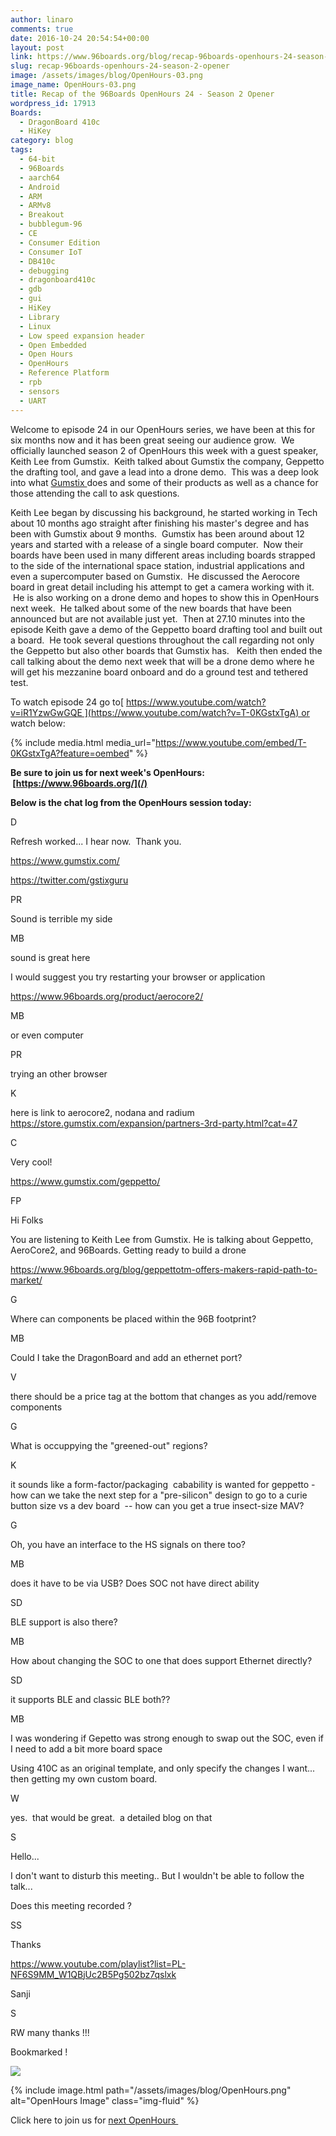 ```yaml
---
author: linaro
comments: true
date: 2016-10-24 20:54:54+00:00
layout: post
link: https://www.96boards.org/blog/recap-96boards-openhours-24-season-2-opener/
slug: recap-96boards-openhours-24-season-2-opener
image: /assets/images/blog/OpenHours-03.png
image_name: OpenHours-03.png
title: Recap of the 96Boards OpenHours 24 - Season 2 Opener
wordpress_id: 17913
Boards:
  - DragonBoard 410c
  - HiKey
category: blog
tags:
  - 64-bit
  - 96Boards
  - aarch64
  - Android
  - ARM
  - ARMv8
  - Breakout
  - bubblegum-96
  - CE
  - Consumer Edition
  - Consumer IoT
  - DB410c
  - debugging
  - dragonboard410c
  - gdb
  - gui
  - HiKey
  - Library
  - Linux
  - Low speed expansion header
  - Open Embedded
  - Open Hours
  - OpenHours
  - Reference Platform
  - rpb
  - sensors
  - UART
---
```


Welcome to episode 24 in our OpenHours series, we have been at this for six months now and it has been great seeing our audience grow.  We officially launched season 2 of OpenHours this week with a guest speaker, Keith Lee from Gumstix.  Keith talked about Gumstix the company, Geppetto the drafting tool, and gave a lead into a drone demo.  This was a deep look into what [Gumstix ](https://www.gumstix.com/)does and some of their products as well as a chance for those attending the call to ask questions.

Keith Lee began by discussing his background, he started working in Tech about 10 months ago straight after finishing his master's degree and has been with Gumstix about 9 months.  Gumstix has been around about 12 years and started with a release of a single board computer.  Now their boards have been used in many different areas including boards strapped to the side of the international space station, industrial applications and even a supercomputer based on Gumstix.  He discussed the Aerocore board in great detail including his attempt to get a camera working with it.  He is also working on a drone demo and hopes to show this in OpenHours next week.  He talked about some of the new boards that have been announced but are not available just yet.  Then at 27.10 minutes into the episode Keith gave a demo of the Geppetto board drafting tool and built out a board.  He took several questions throughout the call regarding not only the Geppetto but also other boards that Gumstix has.   Keith then ended the call talking about the demo next week that will be a drone demo where he will get his mezzanine board onboard and do a ground test and tethered test.

To watch episode 24 go to[ https://www.youtube.com/watch?v=iR1YzwGwGQE ](https://www.youtube.com/watch?v=T-0KGstxTgA) or watch below:

{% include media.html media_url="https://www.youtube.com/embed/T-0KGstxTgA?feature=oembed" %}

**Be sure to join us for next week's OpenHours:  [https://www.96boards.org/](/)**

**Below is the chat log from the OpenHours session today:**

D

Refresh worked... I hear now.  Thank you.

https://www.gumstix.com/

https://twitter.com/gstixguru

PR

Sound is terrible my side

MB

sound is great here

I would suggest you try restarting your browser or application

https://www.96boards.org/product/aerocore2/

MB

or even computer

PR

trying an other browser

K

here is link to aerocore2, nodana and radium https://store.gumstix.com/expansion/partners-3rd-party.html?cat=47

C

Very cool!

https://www.gumstix.com/geppetto/

FP

Hi Folks

You are listening to Keith Lee from Gumstix. He is talking about Geppetto, AeroCore2, and 96Boards. Getting ready to build a drone

https://www.96boards.org/blog/geppettotm-offers-makers-rapid-path-to-market/

G

Where can components be placed within the 96B footprint?

MB

Could I take the DragonBoard and add an ethernet port?

V

there should be a price tag at the bottom that changes as you add/remove components

G

What is occuppying the "greened-out" regions?

K

it sounds like a form-factor/packaging  cabability is wanted for geppetto - how can we take the next step for a "pre-silicon" design to go to a curie button size vs a dev board  -- how can you get a true insect-size MAV?

G

Oh, you have an interface to the HS signals on there too?

MB

does it have to be via USB? Does SOC not have direct ability

SD

BLE support is also there?

MB

How about changing the SOC to one that does support Ethernet directly?

SD

it supports BLE and classic BLE both??

MB

I was wondering if Gepetto was strong enough to swap out the SOC, even if I need to add a bit more board space

Using 410C as an original template, and only specify the changes I want... then getting my own custom board.

W

yes.  that would be great.  a detailed blog on that

S

Hello...

I don't want to disturb this meeting.. But I wouldn't be able to follow the talk...

Does this meeting recorded ?

SS

Thanks

https://www.youtube.com/playlist?list=PL-NF6S9MM_W1QBjUc2B5Pg502bz7qslxk

Sanji

S

RW many thanks !!!

Bookmarked !

![](https://ssl.gstatic.com/ui/v1/icons/mail/images/cleardot.gif)

{% include image.html path="/assets/images/blog/OpenHours.png" alt="OpenHours Image" class="img-fluid" %}

Click here to join us for [next OpenHours ](/)
